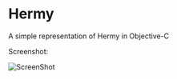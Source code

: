 Hermy
=====

A simple representation of Hermy in Objective-C

Screenshot:

![ScreenShot](https://raw.github.com/picciano/hermy/master/Screenshot.png)
